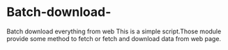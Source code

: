 # Batch-download-
Batch download everything from web
This is a simple script.Those module provide some method to fetch or fetch and download data from web page.
